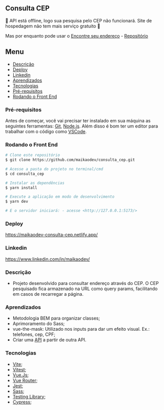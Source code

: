 ## Consulta CEP

🚧 API está offline, logo sua pesquisa pelo CEP não funcionará. Site de hospedagem não tem mais serviço gratuito 🚧

Mas por enquanto pode usar o [Encontre seu endereço](https://encontreseuendereco.netlify.app/) - [Repositório](https://github.com/maikaodev/zipcode)

## Menu

  * [Descrição](#Descrição)
  * [Deploy](#Deploy)
  * [Linkedin](#Linkedin)
  * [Aprendizados](#Aprendizados)
  * [Tecnologias](#Tecnologias)
  * [Pré-requisitos](#Pré-requisitos)
  * [Rodando o Front End](#rodando-o-front-end)


### Pré-requisitos

Antes de começar, você vai precisar ter instalado em sua máquina as seguintes ferramentas: [Git](https://git-scm.com/), [Node.js](https://nodejs.org/en/).
Além disso é bom ter um editor para trabalhar com o código como [VSCode](https://code.visualstudio.com/).

### Rodando o Front End

```bash
# Clone este repositório
$ git clone https://github.com/maikaodev/consulta_cep.git

# Acesse a pasta do projeto no terminal/cmd
$ cd consulta_cep

# Instalar as dependências
$ yarn install

# Execute a aplicação em modo de desenvolvimento
$ yarn dev

# E o servidor iniciará: - acesse <http://127.0.0.1:5173/>
```

### Deploy
https://maikaodev-consulta-cep.netlify.app/

### Linkedin

https://www.linkedin.com/in/maikaodev/

### Descrição

- Projeto desenvolvido para consultar endereço através do CEP. O CEP pesquisado fica armazenado na URL como query params, facilitando em casos de recarregar a página.

### Aprendizados 

 - Metodologia BEM para organizar classes;
 - Aprimoramento do Sass;
 - vue-the-mask: Utilizado nos inputs para dar um efeito visual. Ex.: telefones, cep, CPF;
 - Criar uma [API](https://github.com/maikaodev/consulta_cep_api) a partir de outra API.

### Tecnologias
 
 - [Vite](https://vitejs.dev/);
 - [Vitest](https://vitest.dev/);
 - [Vue.Js](https://vuejs.org/);
 - [Vue Router](https://router.vuejs.org/);
 - [Jest](https://jestjs.io/pt-BR/);
 - [Sass](https://sass-lang.com/);
 - [Testing Library](https://testing-library.com/);
 - [Cypress](https://www.cypress.io/);

